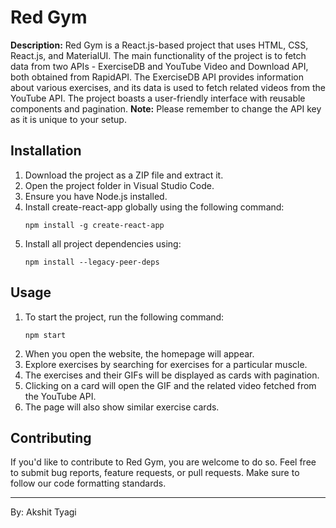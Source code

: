 # Red Gym

**Description:**
Red Gym is a React.js-based project that uses HTML, CSS, React.js, and MaterialUI. The main functionality of the project is to fetch data from two APIs - ExerciseDB and YouTube Video and Download API, both obtained from RapidAPI. The ExerciseDB API provides information about various exercises, and its data is used to fetch related videos from the YouTube API. The project boasts a user-friendly interface with reusable components and pagination. **Note:** Please remember to change the API key as it is unique to your setup.

## Installation
1. Download the project as a ZIP file and extract it.
2. Open the project folder in Visual Studio Code.
3. Ensure you have Node.js installed.
4. Install create-react-app globally using the following command:
   ```
   npm install -g create-react-app
   ```
5. Install all project dependencies using:
   ```
   npm install --legacy-peer-deps
   ```

## Usage
1. To start the project, run the following command:
   ```
   npm start
   ```
2. When you open the website, the homepage will appear.
3. Explore exercises by searching for exercises for a particular muscle.
4. The exercises and their GIFs will be displayed as cards with pagination.
5. Clicking on a card will open the GIF and the related video fetched from the YouTube API.
6. The page will also show similar exercise cards.

## Contributing
If you'd like to contribute to Red Gym, you are welcome to do so. Feel free to submit bug reports, feature requests, or pull requests. Make sure to follow our code formatting standards.

---

By: Akshit Tyagi
